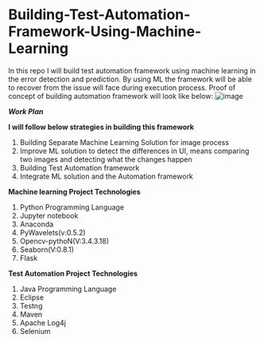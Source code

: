 # Building-Test-Automation-Framework-Using-Machine-Learning
In this repo I will build test automation framework using machine learning in the error detection and prediction. By using ML the framework will be able to recover from the issue will face during execution process.
Proof of concept of building automation framework will look like below:
![image](https://user-images.githubusercontent.com/73906550/139382494-58696789-ce51-4ba4-8dfb-c021622c715b.png)

***Work Plan***

**I will follow below strategies in building this framework**

1. Building Separate Machine Learning Solution for image process 
2. Improve ML solution to detect the differences in UI, means comparing two images and detecting what the changes happen 
3. Building Test Automation framework
4. Integrate ML solution and the Automation framework 

**Machine learning Project Technologies**
1. Python Programming Language
2. Jupyter notebook
3. Anaconda
4. PyWavelets(v:0.5.2)
5. Opencv-pythoN(V:3.4.3.18)
6. Seaborn(V:0.8.1)
7. Flask

**Test Automation Project Technologies**
1. Java Programming Language
2. Eclipse
3. Testng
4. Maven
5. Apache Log4j
6. Selenium




